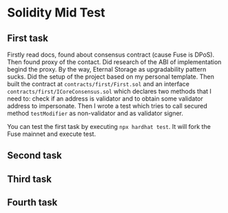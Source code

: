# Solidity Mid Test

## First task

Firstly read docs, found about consensus contract (cause Fuse is DPoS). Then found proxy of the contact. Did research of the ABI of implementation begind the proxy. By the way, Eternal Storage as upgradability pattern sucks. Did the setup of the project based on my personal template. Then built the contract at `contracts/first/First.sol` and an interface `contracts/first/ICoreConsensus.sol` which declares two methods that I need to: check if an address is validator and to obtain some validator address to impersonate. Then I wrote a test which tries to call secured method `testModifier` as non-validator and as validator signer.

You can test the first task by executing `npx hardhat test`. It will fork the Fuse mainnet and execute test.

## Second task

## Third task

## Fourth task

